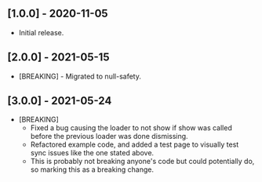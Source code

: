 ## [1.0.0] - 2020-11-05

* Initial release.

## [2.0.0] - 2021-05-15

* [BREAKING] - Migrated to null-safety.

## [3.0.0] - 2021-05-24

* [BREAKING]
    - Fixed a bug causing the loader to not show if show was called before the previous loader was done dismissing.
    - Refactored example code, and added a test page to visually test sync issues like the one stated above.
    - This is probably not breaking anyone's code but could potentially do, so marking this as a breaking change.

